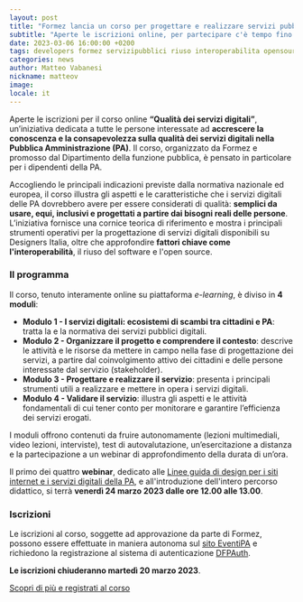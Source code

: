 ```yaml
---
layout: post
title: "Formez lancia un corso per progettare e realizzare servizi pubblici di qualità"
subtitle: "Aperte le iscrizioni online, per partecipare c'è tempo fino al 20 marzo"
date: 2023-03-06 16:00:00 +0200
tags: developers formez servizipubblici riuso interoperabilita opensource
categories: news
author: Matteo Vabanesi
nickname: matteov
image:
locale: it
---
```

Aperte le iscrizioni per il corso online **“Qualità dei servizi digitali”**, un’iniziativa dedicata a tutte le persone interessate ad **accrescere la conoscenza e la consapevolezza sulla qualità dei servizi digitali nella Pubblica Amministrazione (PA)**. Il corso, organizzato da Formez e promosso dal Dipartimento della funzione pubblica, è pensato in particolare per i dipendenti della PA.

Accogliendo le principali indicazioni previste dalla normativa nazionale ed europea, il corso illustra gli aspetti e le caratteristiche che i servizi digitali delle PA dovrebbero avere per essere considerati di qualità: **semplici da usare, equi, inclusivi e progettati a partire dai bisogni reali delle persone**. L’iniziativa fornisce una cornice teorica di riferimento e mostra i principali strumenti operativi per la progettazione di servizi digitali disponibili su Designers Italia, oltre che approfondire **fattori chiave come l'interoperabilità**, il riuso del software e l'open source.

### Il programma
Il corso, tenuto interamente online su piattaforma *e-learning*, è diviso in **4 moduli**:

* **Modulo 1 - I servizi digitali: ecosistemi di scambi tra cittadini e PA**: tratta la e la normativa dei servizi pubblici digitali.
* **Modulo 2 - Organizzare il progetto e comprendere il contesto**: descrive le attività e le risorse da mettere in campo nella fase di progettazione dei servizi, a partire dal coinvolgimento attivo dei cittadini e delle persone interessate dal servizio (stakeholder).
* **Modulo 3 - Progettare e realizzare il servizio**: presenta i principali strumenti utili a realizzare e mettere in opera i servizi digitali.
* **Modulo 4 - Validare il servizio**: illustra gli aspetti e le attività fondamentali di cui tener conto per monitorare e garantire l’efficienza dei servizi erogati.

I moduli offrono contenuti da fruire autonomamente (lezioni multimediali, video lezioni, interviste), test di autovalutazione, un’esercitazione a distanza e la partecipazione a un webinar di approfondimento della durata di un’ora.

Il primo dei quattro **webinar**, dedicato alle [Linee guida di design per i siti internet e i servizi digitali della PA](https://prossima.designers.italia.it/norme-e-riferimenti/linee-guida-di-design/), e all'introduzione dell'intero percorso didattico, si terrà **venerdì 24 marzo 2023 dalle ore 12.00 alle 13.00**.

### Iscrizioni
Le iscrizioni al corso, soggette ad approvazione da parte di Formez, possono essere effettuate in maniera autonoma sul [sito EventiPA](http://eventipa.formez.it/node/405873) e richiedono la registrazione al sistema di autenticazione [DFPAuth](https://auth.formez.eu/).

**Le iscrizioni chiuderanno martedì 20 marzo 2023**.

[Scopri di più e registrati al corso](http://eventipa.formez.it/node/405873)
